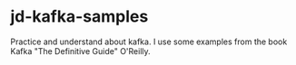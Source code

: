 # jd-kafka-samples
 Practice and understand about kafka. I use some examples from the book Kafka "The Definitive Guide" O'Reilly.

